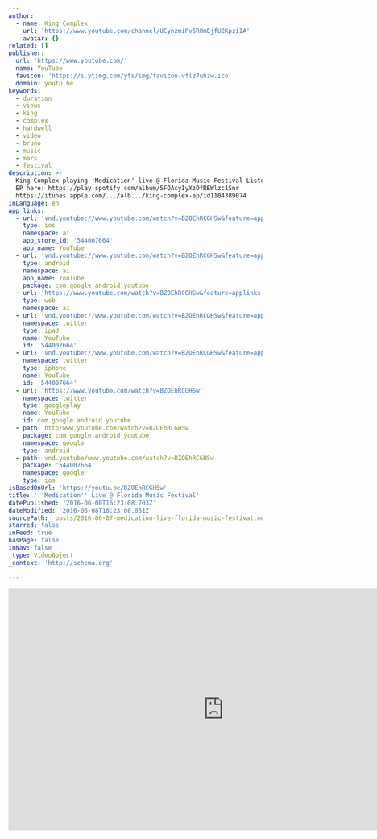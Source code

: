```yaml
---
author:
  - name: King Complex
    url: 'https://www.youtube.com/channel/UCynzmiPv5R8mEjfU2KpziIA'
    avatar: {}
related: []
publisher:
  url: 'https://www.youtube.com/'
  name: YouTube
  favicon: 'https://s.ytimg.com/yts/img/favicon-vflz7uhzw.ico'
  domain: youtu.be
keywords:
  - duration
  - views
  - king
  - complex
  - hardwell
  - video
  - bruno
  - music
  - mars
  - festival
description: >-
  King Complex playing 'Medication' live @ Florida Music Festival Listen to the
  EP here: https://play.spotify.com/album/5FOAcyIyXzOfREWlzc1Snr
  https://itunes.apple.com/.../alb.../king-complex-ep/id1104389074
inLanguage: en
app_links:
  - url: 'vnd.youtube://www.youtube.com/watch?v=BZOEhRCGHSw&feature=applinks'
    type: ios
    namespace: ai
    app_store_id: '544007664'
    app_name: YouTube
  - url: 'vnd.youtube://www.youtube.com/watch?v=BZOEhRCGHSw&feature=applinks'
    type: android
    namespace: ai
    app_name: YouTube
    package: com.google.android.youtube
  - url: 'https://www.youtube.com/watch?v=BZOEhRCGHSw&feature=applinks'
    type: web
    namespace: ai
  - url: 'vnd.youtube://www.youtube.com/watch?v=BZOEhRCGHSw&feature=applinks'
    namespace: twitter
    type: ipad
    name: YouTube
    id: '544007664'
  - url: 'vnd.youtube://www.youtube.com/watch?v=BZOEhRCGHSw&feature=applinks'
    namespace: twitter
    type: iphone
    name: YouTube
    id: '544007664'
  - url: 'https://www.youtube.com/watch?v=BZOEhRCGHSw'
    namespace: twitter
    type: googleplay
    name: YouTube
    id: com.google.android.youtube
  - path: http/www.youtube.com/watch?v=BZOEhRCGHSw
    package: com.google.android.youtube
    namespace: google
    type: android
  - path: vnd.youtube/www.youtube.com/watch?v=BZOEhRCGHSw
    package: '544007664'
    namespace: google
    type: ios
isBasedOnUrl: 'https://youtu.be/BZOEhRCGHSw'
title: '''Medication'' Live @ Florida Music Festival'
datePublished: '2016-06-08T16:23:08.703Z'
dateModified: '2016-06-08T16:23:08.051Z'
sourcePath: _posts/2016-06-07-medication-live-florida-music-festival.md
starred: false
inFeed: true
hasPage: false
inNav: false
_type: VideoObject
_context: 'http://schema.org'

---
```

<iframe src="https://cdn.embedly.com/widgets/media.html?src=https%3A%2F%2Fwww.youtube.com%2Fembed%2FBZOEhRCGHSw%3Ffeature%3Doembed&amp;url=http%3A%2F%2Fwww.youtube.com%2Fwatch%3Fv%3DBZOEhRCGHSw&amp;image=https%3A%2F%2Fi.ytimg.com%2Fvi%2FBZOEhRCGHSw%2Fhqdefault.jpg&amp;key=b7d04c9b404c499eba89ee7072e1c4f7&amp;type=text%2Fhtml&amp;schema=youtube" width="854" height="480" scrolling="no" frameborder="0" allowfullscreen="" style=""></iframe>